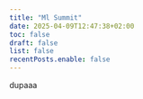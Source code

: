 ```yaml
---
title: "Ml Summit"
date: 2025-04-09T12:47:38+02:00
toc: false
draft: false
list: false
recentPosts.enable: false
---
```


dupaaa
